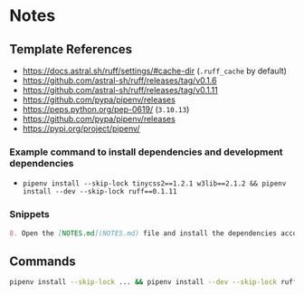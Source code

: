 # Notes

## Template References

- https://docs.astral.sh/ruff/settings/#cache-dir (`.ruff_cache` by default)
- https://github.com/astral-sh/ruff/releases/tag/v0.1.6
- https://github.com/astral-sh/ruff/releases/tag/v0.1.11
- https://github.com/pypa/pipenv/releases
- https://peps.python.org/pep-0619/ (`3.10.13`)
- https://github.com/pypa/pipenv/releases
- https://pypi.org/project/pipenv/

### Example command to install dependencies and development dependencies

- `pipenv install --skip-lock tinycss2==1.2.1 w3lib==2.1.2 && pipenv install --dev --skip-lock ruff==0.1.11`

### Snippets

```markdown
8. Open the [NOTES.md](NOTES.md) file and install the dependencies according to the [`Example command to install dependencies and development dependencies`](NOTES.md#example-command-to-install-dependencies-and-development-dependencies). Use the first command in the [`Commands` section](NOTES.md#commands) as a template.
```

## Commands

```bash
pipenv install --skip-lock ... && pipenv install --dev --skip-lock ruff==0.1.11
```
